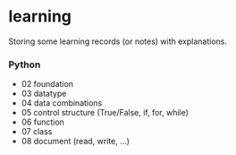 # learning

Storing some learning records (or notes) with explanations.

### Python
- 02 foundation
- 03 datatype
- 04 data combinations
- 05 control structure (True/False, if, for, while)
- 06 function
- 07 class
- 08 document (read, write, ...)
